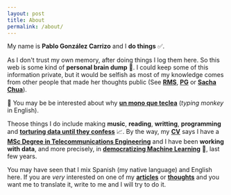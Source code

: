 ```yaml
---
layout: post
title: About
permalink: /about/
---
```


My name is **Pablo González Carrizo** and I **do things** ✅.

As I don't trust my own memory, after doing things I log them here. So
this web is some kind of **personal brain dump** 🧠. I could keep some
of this information private, but it would be selfish as most of my
knowledge comes from other people that made her thoughts public (See
[**RMS**](https://stallman.org/), [**PG**](http://www.paulgraham.com/)
or [**Sacha Chua**](https://sachachua.com/blog/)).

🐒 You may be be interested about why [**un mono que
teclea**](https://en.wikipedia.org/wiki/Infinite_monkey_theorem)
(*typing monkey* in English).

Theose things I do include making **music**, **reading**,
**writting**, **programming** and **[torturing data until they
confess](https://en.wiktionary.org/wiki/if_you_torture_the_data_long_enough,_it_will_confess_to_anything)**
📈. By the way, my **[CV](../assests/CV.pdf)** says I have a **[MSc Degree
in Telecommunications
Engineering](http://www.upv.es/titulaciones/MUITEL/index-en.html)**
and I have been **working with data**, and more precisely, in
**[democratizing Machine Learning](https://bigml.com/)** 🤖, last few
years.

You may have seen that I mix Spanish (my native language) and English
here. If you are *very* interested on one of my
[**articles**](../#blog) or [**thoughts**](../notes) and you want me
to translate it, write to me and I will try to do it.
